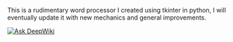 This is a rudimentary word processor I created using tkinter in python, I will eventually update it with new mechanics and general improvements.

[![Ask DeepWiki](https://deepwiki.com/badge.svg)](https://deepwiki.com/Drakonosinc/Word_processor_in_python)